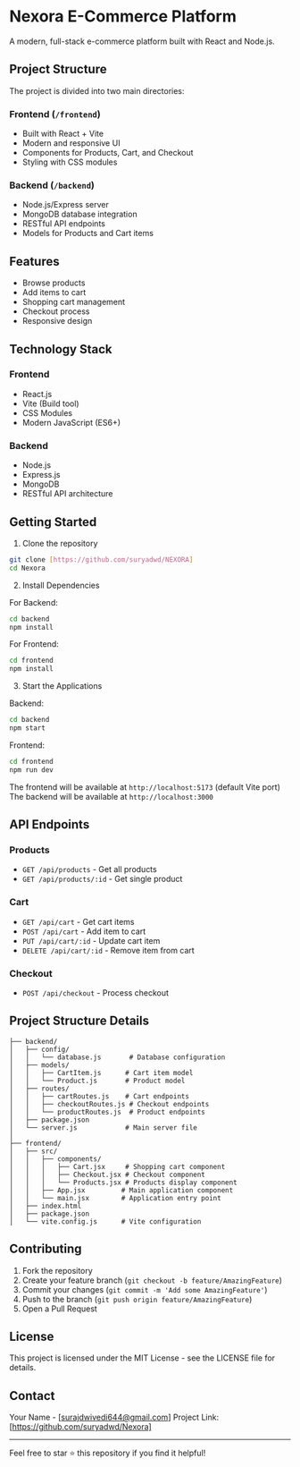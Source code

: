 # Nexora E-Commerce Platform

A modern, full-stack e-commerce platform built with React and Node.js.

## Project Structure

The project is divided into two main directories:

### Frontend (`/frontend`)
- Built with React + Vite
- Modern and responsive UI
- Components for Products, Cart, and Checkout
- Styling with CSS modules

### Backend (`/backend`)
- Node.js/Express server
- MongoDB database integration
- RESTful API endpoints
- Models for Products and Cart items

## Features

- Browse products
- Add items to cart
- Shopping cart management
- Checkout process
- Responsive design

## Technology Stack

### Frontend
- React.js
- Vite (Build tool)
- CSS Modules
- Modern JavaScript (ES6+)

### Backend
- Node.js
- Express.js
- MongoDB
- RESTful API architecture

## Getting Started

1. Clone the repository
```bash
git clone [https://github.com/suryadwd/NEXORA]
cd Nexora
```

2. Install Dependencies

For Backend:
```bash
cd backend
npm install
```

For Frontend:
```bash
cd frontend
npm install
```

3. Start the Applications

Backend:
```bash
cd backend
npm start
```

Frontend:
```bash
cd frontend
npm run dev
```

The frontend will be available at `http://localhost:5173` (default Vite port)
The backend will be available at `http://localhost:3000`

## API Endpoints

### Products
- `GET /api/products` - Get all products
- `GET /api/products/:id` - Get single product

### Cart
- `GET /api/cart` - Get cart items
- `POST /api/cart` - Add item to cart
- `PUT /api/cart/:id` - Update cart item
- `DELETE /api/cart/:id` - Remove item from cart

### Checkout
- `POST /api/checkout` - Process checkout

## Project Structure Details

```
├── backend/
│   ├── config/
│   │   └── database.js       # Database configuration
│   ├── models/
│   │   ├── CartItem.js      # Cart item model
│   │   └── Product.js       # Product model
│   ├── routes/
│   │   ├── cartRoutes.js    # Cart endpoints
│   │   ├── checkoutRoutes.js # Checkout endpoints
│   │   └── productRoutes.js  # Product endpoints
│   ├── package.json
│   └── server.js            # Main server file
│
├── frontend/
│   ├── src/
│   │   ├── components/
│   │   │   ├── Cart.jsx     # Shopping cart component
│   │   │   ├── Checkout.jsx # Checkout component
│   │   │   └── Products.jsx # Products display component
│   │   ├── App.jsx         # Main application component
│   │   └── main.jsx        # Application entry point
│   ├── index.html
│   ├── package.json
│   └── vite.config.js      # Vite configuration
```

## Contributing

1. Fork the repository
2. Create your feature branch (`git checkout -b feature/AmazingFeature`)
3. Commit your changes (`git commit -m 'Add some AmazingFeature'`)
4. Push to the branch (`git push origin feature/AmazingFeature`)
5. Open a Pull Request

## License

This project is licensed under the MIT License - see the LICENSE file for details.

## Contact

Your Name - [surajdwivedi644@gmail.com]
Project Link: [https://github.com/suryadwd/Nexora]

---

Feel free to star ⭐ this repository if you find it helpful!